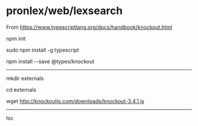 # pronlex/web/lexsearch

From https://www.typescriptlang.org/docs/handbook/knockout.html

npm init

sudo npm install -g typescript

npm install --save @types/knockout

-----

mkdir externals

cd externals

wget http://knockoutjs.com/downloads/knockout-3.4.1.js


-----

tsc
